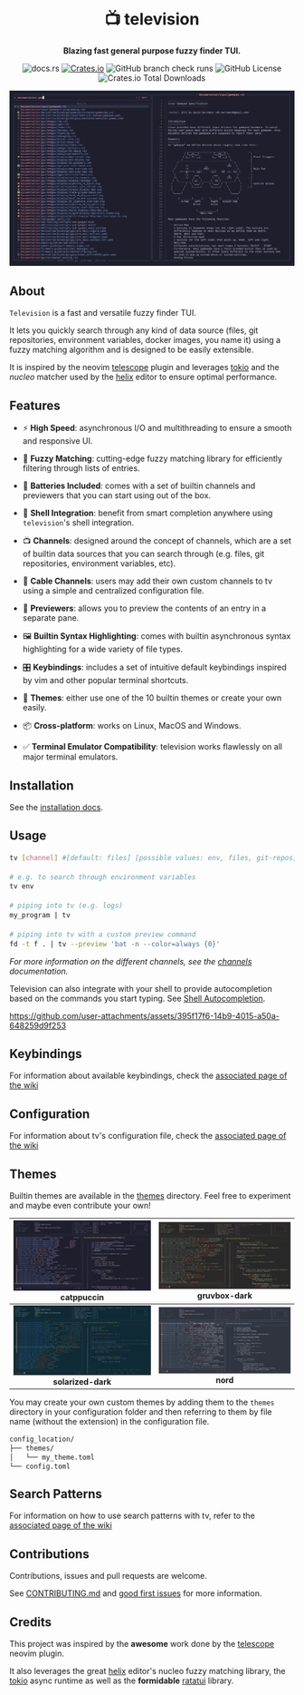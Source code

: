 <div align="center">

# 📺  television
**Blazing fast general purpose fuzzy finder TUI.**

![docs.rs](https://img.shields.io/docsrs/television-channels)
[![Crates.io](https://img.shields.io/crates/v/television.svg)](https://crates.io/crates/television)
![GitHub branch check runs](https://img.shields.io/github/check-runs/alexpasmantier/television/main)
![GitHub License](https://img.shields.io/github/license/alexpasmantier/television)
![Crates.io Total Downloads](https://img.shields.io/crates/d/television)

![tv on the linux codebase](./assets/tv-linux-gamepad.png "tv running on the linux codebase")

</div>

## About
`Television` is a fast and versatile fuzzy finder TUI.

It lets you quickly search through any kind of data source (files, git repositories, environment variables, docker
images, you name it) using a fuzzy matching algorithm and is designed to be easily extensible.


It is inspired by the neovim [telescope](https://github.com/nvim-telescope/telescope.nvim) plugin and leverages [tokio](https://github.com/tokio-rs/tokio) and the *nucleo* matcher used by the [helix](https://github.com/helix-editor/helix) editor to ensure optimal performance.


## Features
- ⚡️ **High Speed**: asynchronous I/O and multithreading to ensure a smooth and responsive UI.

- 🧠 **Fuzzy Matching**: cutting-edge fuzzy matching library for efficiently filtering through lists of entries.

- 🔋 **Batteries Included**: comes with a set of builtin channels and previewers that you can start using out of the box.

- 🐚 **Shell Integration**: benefit from smart completion anywhere using `television`'s shell integration.

- 📺 **Channels**: designed around the concept of channels, which are a set of builtin data sources that you can search through (e.g. files, git repositories, environment variables, etc).

- 📡 **Cable Channels**: users may add their own custom channels to tv using a simple and centralized configuration file.

- 📜 **Previewers**: allows you to preview the contents of an entry in a separate pane.

- 🖼️ **Builtin Syntax Highlighting**: comes with builtin asynchronous syntax highlighting for a wide variety of file types.

- 🎛️ **Keybindings**: includes a set of intuitive default keybindings inspired by vim and other popular terminal shortcuts.

- 🌈 **Themes**: either use one of the 10 builtin themes or create your own easily.

- 📦 **Cross-platform**: works on Linux, MacOS and Windows.

- ✅ **Terminal Emulator Compatibility**: television works flawlessly on all major terminal emulators.


## Installation
See the [installation docs](https://github.com/alexpasmantier/television/wiki/Installation).


## Usage
```bash
tv [channel] #[default: files] [possible values: env, files, git-repos, text, alias]

# e.g. to search through environment variables
tv env

# piping into tv (e.g. logs)
my_program | tv

# piping into tv with a custom preview command
fd -t f . | tv --preview 'bat -n --color=always {0}'

```
*For more information on the different channels, see the [channels](./docs/channels.md) documentation.*

Television can also integrate with your shell to provide autocompletion based on the commands you start typing. See [Shell Autocompletion](https://github.com/alexpasmantier/television/wiki/Shell-Autocompletion).



https://github.com/user-attachments/assets/395f17f6-14b9-4015-a50a-648259d9f253



## Keybindings

For information about available keybindings, check the [associated page of the wiki](https://github.com/alexpasmantier/television/wiki/Keybindings)


## Configuration

For information about tv's configuration file, check the [associated page of the wiki](https://github.com/alexpasmantier/television/wiki/Configuration-file)

## Themes
Builtin themes are available in the [themes](./themes) directory. Feel free to experiment and maybe even contribute your own!

| ![catppuccin](./assets/catppuccin.png "catppuccin") catppuccin | ![gruvbox](./assets/gruvbox.png "gruvbox") gruvbox-dark |
|:--:|:--:|
| ![solarized-dark](./assets/solarized-dark.png "gruvbox-light") **solarized-dark** | ![nord](./assets/nord.png "nord") **nord** |

You may create your own custom themes by adding them to the `themes` directory in your configuration folder and then referring to them by file name (without the extension) in the configuration file.
```
config_location/
├── themes/
│   └── my_theme.toml
└── config.toml
```

## Search Patterns
For information on how to use search patterns with tv, refer to the [associated page of the wiki](https://github.com/alexpasmantier/television/wiki/Search-patterns)

## Contributions

Contributions, issues and pull requests are welcome.

See [CONTRIBUTING.md](CONTRIBUTING.md) and [good first issues](https://github.com/alexpasmantier/television/issues?q=is%3Aopen+is%3Aissue+label%3A%22good+first+issue%22) for more information.

## Credits
This project was inspired by the **awesome** work done by the [telescope](https://github.com/nvim-telescope/telescope.nvim) neovim plugin.

It also leverages the great [helix](https://github.com/helix-editor/helix) editor's nucleo fuzzy matching library, the [tokio](https://github.com/tokio-rs/tokio) async runtime as well as the **formidable** [ratatui](https://github.com/ratatui/ratatui) library.
